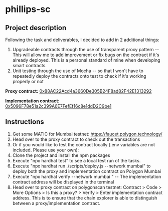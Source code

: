 # phillips-sc

## Project description

Following the task and deliverables, I decided to add in 2 additional things:
  1) Upgradeable contracts through the use of transparent proxy pattern -- This will allow me to add improvement or fix bugs on the contract if it's already deployed. This is a personal standard of mine when developing smart contracts.
  2) Unit testing through the use of Mocha -- so that I won't have to repeatedly deploy the contracts onto test to check if it's working properly or not

  **Proxy contract:** [0x88AC22Acd4a3660De305B24F8ad82F42E1313292](https://mumbai.polygonscan.com/address/0x88AC22Acd4a3660De305B24F8ad82F42E1313292)
  
  **Implementation contract**: [0x5096F78e51a2c399A6E7FefEf16c8e1ddD2C9be1](https://mumbai.polygonscan.com/address/0x5096f78e51a2c399a6e7fefef16c8e1ddd2c9be1)

## Instructions

  1) Get some MATIC for Mumbai testnet: https://faucet.polygon.technology/
  2) Head over to the proxy contract to check out the transactions
  3) Or if you would like to test the contract locally (.env variables are not included. Please use your own):
  4) Clone the project and install the npm packages
  5) Execute "npx hardhat test" to see a local test run of the tasks.
  6) Execute "npx hardhat run ./scripts/deploy.js --network mumbai" to deploy both the proxy and implementation contract on Polygon Mumbai
  7) Execute "npx hardhat verify --network mumbai <implementation contract address>" -- The implementation contract address will be displayed in the terminal
  8) Head over to proxy contract on polygonscan testnet: Contract > Code > More Options > Is this a proxy? > Verify > Enter implementation contract address. This is to ensure that the chain explorer is able to distinguish between a proxy/implementation contract. 
